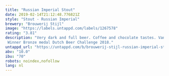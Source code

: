 ```yaml
---
title: "Russian Imperial Stout"
date: 2019-02-14T21:12:48.776821Z
style: "Stout - Russian Imperial"
brewery: "Brouwerij Stijl"
image: "https://labels.untappd.com/labels/1267578"
rating: "3.81"
description: "Very dark and full beer. Coffee and chocolate tastes. Vanilla and seasalt in the recipe. Winner Bronze medal Dutch Beer Challenge 2018."
untappd_url: "https://untappd.com/b/brouwerij-stijl-russian-imperial-stout/1267578"
abv: "10.0"
ibu: "70"
robots: noindex,nofollow
lang: nl
---
```

